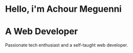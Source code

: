 # Hello,  i'm Achour Meguenni

# A Web Developer

Passionate tech enthusiast and a self-taught web developer.

